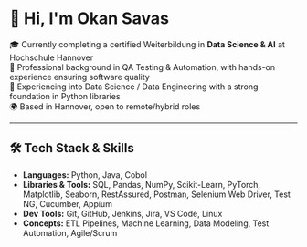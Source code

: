 # 👋 Hi, I'm Okan Savas

🎓 Currently completing a certified Weiterbildung in **Data Science & AI** at Hochschule Hannover  
🧪 Professional background in QA Testing & Automation, with hands-on experience ensuring software quality   
🔁 Experiencing into Data Science / Data Engineering with a strong foundation in Python libraries  
🌍 Based in Hannover, open to remote/hybrid roles

---

## 🛠️ Tech Stack & Skills
- **Languages:** Python, Java, Cobol
- **Libraries & Tools:** SQL, Pandas, NumPy, Scikit-Learn, PyTorch, Matplotlib, Seaborn, RestAssured, Postman, Selenium Web Driver, Test NG, Cucumber, Appium
- **Dev Tools:** Git, GitHub, Jenkins, Jira, VS Code, Linux
- **Concepts:** ETL Pipelines, Machine Learning, Data Modeling, Test Automation, Agile/Scrum
